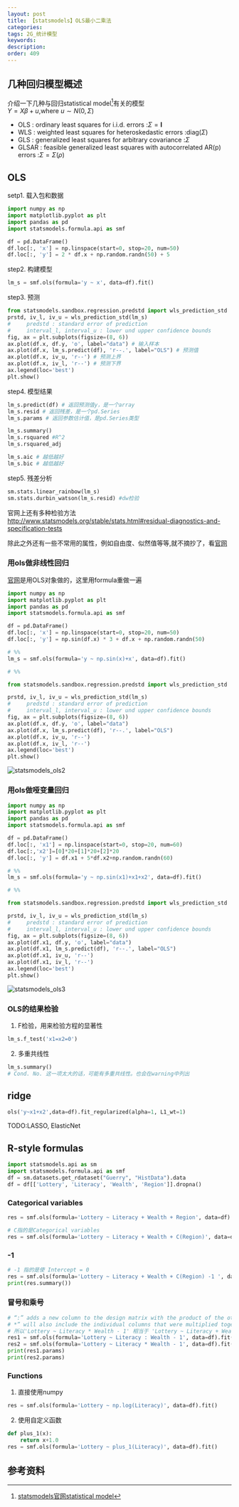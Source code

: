 ```yaml
---
layout: post
title: 【statsmodels】OLS最小二乘法
categories:
tags: 2G_统计模型
keywords:
description:
order: 409
---
```



## 几种回归模型概述
介绍一下几种与回归statistical model[^statsmodels]有关的模型  
$Y=X\beta +u$,where $u\sim N(0,\Sigma)$  
* OLS : ordinary least squares for i.i.d. errors :$\Sigma=\textbf{I}$
* WLS : weighted least squares for heteroskedastic errors :$\text{diag}(\Sigma)$
* GLS : generalized least squares for arbitrary covariance :$\Sigma$
* GLSAR : feasible generalized least squares with autocorrelated AR(p) errors
  :$\Sigma=\Sigma\left(\rho\right)$





## OLS
setp1. 载入包和数据
```py
import numpy as np
import matplotlib.pyplot as plt
import pandas as pd
import statsmodels.formula.api as smf

df = pd.DataFrame()
df.loc[:, 'x'] = np.linspace(start=0, stop=20, num=50)
df.loc[:, 'y'] = 2 * df.x + np.random.randn(50) + 5
```
step2. 构建模型
```py
lm_s = smf.ols(formula='y ~ x', data=df).fit()
```
step3. 预测  
```py
from statsmodels.sandbox.regression.predstd import wls_prediction_std
prstd, iv_l, iv_u = wls_prediction_std(lm_s)
#     predstd : standard error of prediction
#     interval_l, interval_u : lower und upper confidence bounds
fig, ax = plt.subplots(figsize=(8, 6))
ax.plot(df.x, df.y, 'o', label="data") # 输入样本
ax.plot(df.x, lm_s.predict(df), 'r--.', label="OLS") # 预测值
ax.plot(df.x, iv_u, 'r--') # 预测上界
ax.plot(df.x, iv_l, 'r--') # 预测下界
ax.legend(loc='best')
plt.show()
```
step4. 模型结果
```py
lm_s.predict(df) # 返回预测值y，是一个array
lm_s.resid # 返回残差，是一个pd.Series
lm_s.params # 返回参数估计值，是pd.Series类型

lm_s.summary()
lm_s.rsquared #R^2
lm_s.rsquared_adj

lm_s.aic # 越低越好
lm_s.bic # 越低越好
```
step5. 残差分析
```py
sm.stats.linear_rainbow(lm_s)
sm.stats.durbin_watson(lm_s.resid) #dw检验
```
官网上还有多种检验方法
http://www.statsmodels.org/stable/stats.html#residual-diagnostics-and-specification-tests  

除此之外还有一些不常用的属性，例如自由度、似然值等等,就不摘抄了，看[官网](http://www.statsmodels.org/stable/regression.html#attributes)  


### 用ols做非线性回归
[官网](https://www.statsmodels.org/stable/examples/notebooks/generated/ols.html)是用OLS对象做的，这里用formula重做一遍

```py
import numpy as np
import matplotlib.pyplot as plt
import pandas as pd
import statsmodels.formula.api as smf

df = pd.DataFrame()
df.loc[:, 'x'] = np.linspace(start=0, stop=20, num=50)
df.loc[:, 'y'] = np.sin(df.x) * 3 + df.x + np.random.randn(50)

# %%
lm_s = smf.ols(formula='y ~ np.sin(x)+x', data=df).fit()

# %%

from statsmodels.sandbox.regression.predstd import wls_prediction_std

prstd, iv_l, iv_u = wls_prediction_std(lm_s)
#     predstd : standard error of prediction
#     interval_l, interval_u : lower und upper confidence bounds
fig, ax = plt.subplots(figsize=(8, 6))
ax.plot(df.x, df.y, 'o', label="data")
ax.plot(df.x, lm_s.predict(df), 'r--.', label="OLS")
ax.plot(df.x, iv_u, 'r--')
ax.plot(df.x, iv_l, 'r--')
ax.legend(loc='best')
plt.show()
```

![statsmodels_ols2](https://github.com/guofei9987/pictures_for_blog/blob/master/machine_learning/statsmodels_ols2.jpg?raw=true)

### 用ols做哑变量回归
```py
import numpy as np
import matplotlib.pyplot as plt
import pandas as pd
import statsmodels.formula.api as smf

df = pd.DataFrame()
df.loc[:, 'x1'] = np.linspace(start=0, stop=20, num=60)
df.loc[:,'x2']=[0]*20+[1]*20+[2]*20
df.loc[:, 'y'] = df.x1 + 5*df.x2+np.random.randn(60)

# %%
lm_s = smf.ols(formula='y ~ np.sin(x1)+x1+x2', data=df).fit()

# %%

from statsmodels.sandbox.regression.predstd import wls_prediction_std

prstd, iv_l, iv_u = wls_prediction_std(lm_s)
#     predstd : standard error of prediction
#     interval_l, interval_u : lower und upper confidence bounds
fig, ax = plt.subplots(figsize=(8, 6))
ax.plot(df.x1, df.y, 'o', label="data")
ax.plot(df.x1, lm_s.predict(df), 'r--.', label="OLS")
ax.plot(df.x1, iv_u, 'r--')
ax.plot(df.x1, iv_l, 'r--')
ax.legend(loc='best')
plt.show()
```
![statsmodels_ols3](https://github.com/guofei9987/pictures_for_blog/blob/master/machine_learning/statsmodels_ols3.jpg?raw=true)

### OLS的结果检验
1. F检验，用来检验方程的显著性
```py
lm_s.f_test('x1=x2=0')
```
2. 多重共线性
```py
lm_s.summary()
# Cond. No. 这一项太大的话，可能有多重共线性。也会在warning中列出
```

## ridge
```py
ols('y~x1+x2',data=df).fit_regularized(alpha=1, L1_wt=1)
```
TODO:LASSO, ElasticNet

## R-style formulas
```py
import statsmodels.api as sm
import statsmodels.formula.api as smf
df = sm.datasets.get_rdataset("Guerry", "HistData").data
df = df[['Lottery', 'Literacy', 'Wealth', 'Region']].dropna()
```
### Categorical variables
```py
res = smf.ols(formula='Lottery ~ Literacy + Wealth + Region', data=df).fit()

# C指的是Categorical variables
res = smf.ols(formula='Lottery ~ Literacy + Wealth + C(Region)', data=df).fit()
```
### -1
```py
# -1 指的是使 Intercept = 0
res = smf.ols(formula='Lottery ~ Literacy + Wealth + C(Region) -1 ', data=df).fit()
print(res.summary())
```
### 冒号和乘号
```py
# “:” adds a new column to the design matrix with the product of the other two columns. “
# *” will also include the individual columns that were multiplied together:
# 所以'Lottery ~ Literacy * Wealth - 1' 相当于 'Lottery ~ Literacy + Wealth+Literacy : Wealth - 1'
res1 = smf.ols(formula='Lottery ~ Literacy : Wealth - 1', data=df).fit()
res2 = smf.ols(formula='Lottery ~ Literacy * Wealth - 1', data=df).fit()
print(res1.params)
print(res2.params)
```
### Functions
1. 直接使用numpy
```py
res = smf.ols(formula='Lottery ~ np.log(Literacy)', data=df).fit()
```
2. 使用自定义函数
```py
def plus_1(x):
    return x+1.0
res = smf.ols(formula='Lottery ~ plus_1(Literacy)', data=df).fit()
```


## 参考资料
[^lihang]: [李航：《统计学习方法》](https://www.weibo.com/u/2060750830?refer_flag=1005055013_)  
[^wangxiaochuan]: [王小川授课内容](https://weibo.com/hgsz2003)  
[^EM]: 我的另一篇博客[EM算法理论篇](http://www.guofei.site/2017/11/09/em.html)  
[^AppliedRegression]: 《应用回归分析》，人民大学出版社  
[^statsmodels]: [statsmodels官网statistical model](http://www.statsmodels.org/stable/regression.html#technical-documentation)
